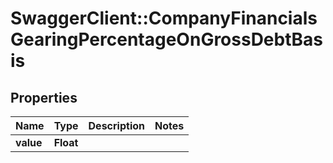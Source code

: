 # SwaggerClient::CompanyFinancialsGearingPercentageOnGrossDebtBasis

## Properties
Name | Type | Description | Notes
------------ | ------------- | ------------- | -------------
**value** | **Float** |  | 


